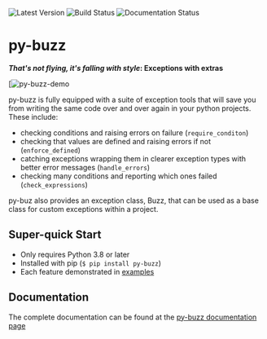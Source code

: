 ![Latest Version](https://badge.fury.io/py/py-buzz.svg)
![Build Status](https://github.com/dusktreader/py-buzz/actions/workflows/main.yml/badge.svg)
![Documentation Status](https://github.com/dusktreader/py-buzz/actions/workflows/docs.yml/badge.svg)

# py-buzz

**_That's not flying, it's falling with style_: Exceptions with extras**

[![py-buzz-demo](https://github.com/dusktreader/py-buzz/tree/main/docs/source/images/py-buzz-demo.gif)

py-buzz is fully equipped with a suite of exception tools that will save you
from writing the same code over and over again in your python projects. These
include:

* checking conditions and raising errors on failure (`require_conditon`)
* checking that values are defined and raising errors if not (`enforce_defined`)
* catching exceptions wrapping them in clearer exception types with better error
  messages (`handle_errors`)
* checking many conditions and reporting which ones failed
  (`check_expressions`)

py-buz also provides an exception class, Buzz, that can be used  as a base class
for custom exceptions within a project.

## Super-quick Start

* Only requires Python 3.8 or later
* Installed with pip (`$ pip install py-buzz`)
* Each feature demonstrated in [examples](https://github.com/dusktreader/py-buzz/tree/main/examples)

## Documentation

The complete documentation can be found at the [py-buzz documentation page](https://dusktreader.github.io/py-buzz/)
